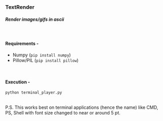 ### TextRender
##### _Render images/gifs in ascii_  
<br>

#### Requirements -
- Numpy (`pip install numpy`)
- Pillow/PIL (`pip install pillow`)
<br>

#### Execution -
`python terminal_player.py`

<br>
P.S. This works best on terminal applications (hence the name) like CMD, PS, Shell with font size changed to near or around 5 pt.

